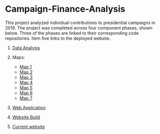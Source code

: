 # Campaign-Finance-Analysis

This project analyzed individual contributions to presidential campaigns in 2019. The project was completed across four component phases, shown below. Three of the phases are linked to their corresponding code repositories. Item five links to the deployed website.

1. [Data Analysis](https://github.com/jmg0/Campaign-Finance)

2. Maps:
    - [Map 1](https://github.com/jmg0/map_JB)
    - [Map 2](https://github.com/jmg0/map_PB)
    - [Map 3](https://github.com/jmg0/map_AK)
    - [Map 4](https://github.com/jmg0/map_BS)
    - [Map 5](https://github.com/jmg0/map_DT)
    - [Map 6](https://github.com/jmg0/map_EW)
    - [Map 7](https://github.com/jmg0/map_AY)

3. [Web Application](https://github.com/jmg0/Campaign-Finance-Web-1)

4. [Website Build](https://github.com/jmg0/Campaign-Finance-Web-1/tree/gh-pages)

5. [Current website](https://jmg0.github.io/Campaign-Finance-Web-1/)
